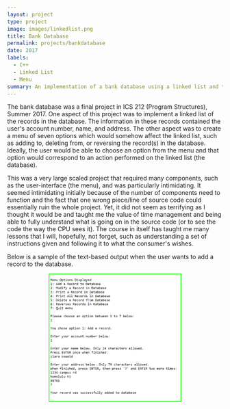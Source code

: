 ```yaml
---
layout: project
type: project
image: images/linkedlist.png
title: Bank Database
permalink: projects/bankdatabase
date: 2017
labels:
  - C++
  - Linked List
  - Menu
summary: An implementation of a bank database using a linked list and text-based user interface menu in C++ developed in ICS 212.
---
```


The bank database was a final project in ICS 212 (Program Structures), Summer 2017. One aspect of this project was to implement a linked list of the records in the database. The information in these records contained the user's account number, name, and address. The other aspect was to create a menu of seven options which would somehow affect the linked list, such as adding to, deleting from, or reversing the record(s) in the database. Ideally, the user would be able to choose an option from the menu and that option would correspond to an action performed on the linked list (the database). 

This was a very large scaled project that required many components, such as the user-interface (the menu), and was particularly intimidating. It seemed intimidating initially because of the number of components need to function and the fact that one wrong piece/line of source code could essentially ruin the whole project. Yet, it did not seem as terrifying as I thought it would be and taught me the value of time management and being able to fully understand what is going on in the source code (or to see the code the way the CPU sees it). The course in itself has taught me many lessons that I will, hopefully, not forget, such as understanding a set of instructions given and following it to what the consumer's wishes. 

Below is a sample of the text-based output when the user wants to add a record to the database. 

<p align="center">
  <img height="300" src="../images/bankdatabaseoutput.PNG"> 
</p>
 
